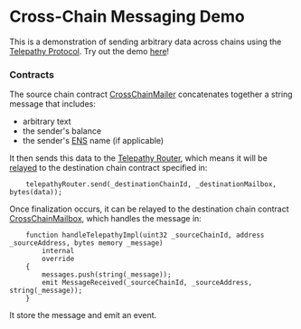 # Cross-Chain Messaging Demo

This is a demonstration of sending arbitrary data across chains using the [Telepathy Protocol](https://www.telepathy.xyz/). Try out the demo [here](https://demo.telepathy.xyz)!

### Contracts


The source chain contract [CrossChainMailer](https://github.com/succinctlabs/messenger-demo/blob/49815261409963155871257a56c47f777d072bce/contracts/src/CrossChainMailbox.sol#L14) concatenates together a string message that includes:

* arbitrary text
* the sender's balance
* the sender's [ENS](https://ens.domains/) name (if applicable)

It then sends this data to the [Telepathy Router](https://docs.telepathy.xyz/protocol/contracts#router), which means it will be [relayed](https://docs.telepathy.xyz/protocol/actors#relayer) to the destination chain contract specified in:

```Solidity
    telepathyRouter.send(_destinationChainId, _destinationMailbox, bytes(data));
```

Once finalization occurs, it can be relayed to the destination chain contract [CrossChainMailbox](CrossChainMailbox), which handles the message in:

```Solidity
    function handleTelepathyImpl(uint32 _sourceChainId, address _sourceAddress, bytes memory _message)
        internal
        override
    {
        messages.push(string(_message));
        emit MessageReceived(_sourceChainId, _sourceAddress, string(_message));
    }
```

It store the message and emit an event.